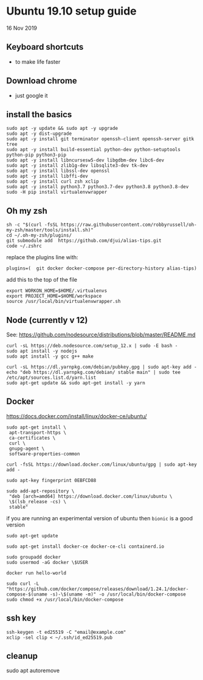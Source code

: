 # Ubuntu 19.10 setup guide

16 Nov 2019

## Keyboard shortcuts

- to make life faster

## Download chrome

- just google it

## install the basics

```
sudo apt -y update && sudo apt -y upgrade
sudo apt -y dist-upgrade
sudo apt -y install git terminator openssh-client openssh-server gitk tree
sudo apt -y install build-essential python-dev python-setuptools python-pip python3-pip
sudo apt -y install libncursesw5-dev libgdbm-dev libc6-dev
sudo apt -y install zlib1g-dev libsqlite3-dev tk-dev
sudo apt -y install libssl-dev openssl
sudo apt -y install libffi-dev
sudo apt -y install curl zsh xclip
sudo apt -y install python3.7 python3.7-dev python3.8 python3.8-dev
sudo -H pip install virtualenvwrapper
```

## Oh my zsh

```
sh -c "$(curl -fsSL https://raw.githubusercontent.com/robbyrussell/oh-my-zsh/master/tools/install.sh)"
cd ~/.oh-my-zsh/plugins/
git submodule add  https://github.com/djui/alias-tips.git
code ~/.zshrc

```

replace the plugins line with:

```
plugins=(  git docker docker-compose per-directory-history alias-tips)
```

add this to the top of the file

```
export WORKON_HOME=$HOME/.virtualenvs
export PROJECT_HOME=$HOME/workspace
source /usr/local/bin/virtualenvwrapper.sh
```

## Node (currently v 12)

See: https://github.com/nodesource/distributions/blob/master/README.md

```
curl -sL https://deb.nodesource.com/setup_12.x | sudo -E bash -
sudo apt install -y nodejs
sudo apt install -y gcc g++ make

curl -sL https://dl.yarnpkg.com/debian/pubkey.gpg | sudo apt-key add -
echo "deb https://dl.yarnpkg.com/debian/ stable main" | sudo tee /etc/apt/sources.list.d/yarn.list
sudo apt-get update && sudo apt-get install -y yarn
```

## Docker

https://docs.docker.com/install/linux/docker-ce/ubuntu/

```
sudo apt-get install \
 apt-transport-https \
 ca-certificates \
 curl \
 gnupg-agent \
 software-properties-common

curl -fsSL https://download.docker.com/linux/ubuntu/gpg | sudo apt-key add -

sudo apt-key fingerprint 0EBFCD88

sudo add-apt-repository \
 "deb [arch=amd64] https://download.docker.com/linux/ubuntu \
 \$(lsb_release -cs) \
 stable"
```

if you are running an experimental version of ubuntu then `bionic` is a good version

```
sudo apt-get update

sudo apt-get install docker-ce docker-ce-cli containerd.io

sudo groupadd docker
sudo usermod -aG docker \$USER

docker run hello-world

sudo curl -L "https://github.com/docker/compose/releases/download/1.24.1/docker-compose-$(uname -s)-\$(uname -m)" -o /usr/local/bin/docker-compose
sudo chmod +x /usr/local/bin/docker-compose
```

## ssh key

```
ssh-keygen -t ed25519 -C "email@example.com"
xclip -sel clip < ~/.ssh/id_ed25519.pub
```

## cleanup

sudo apt autoremove
